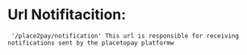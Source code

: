 # Url Notifitacition: 
     '/place2pay/notification' This url is responsible for receiving notifications sent by the placetopay platformw

